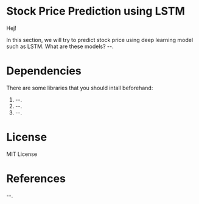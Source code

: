 # Stock Price Prediction using LSTM
Hej!

In this section, we will try to predict stock price using deep learning model such as LSTM. What are these models?
--.


# Dependencies
There are some libraries that you should intall beforehand:
1. --.
2. --.
3. --.

# License
MIT License

# References
--.
